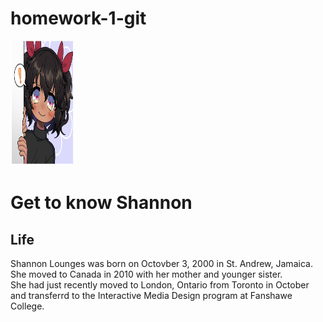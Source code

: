 # homework-1-git
<html>
	
<img src = "avatar.jpg" width = "100" height ="200">
<h1>Get to know Shannon</h1>
<h2>Life</h2>
<p>Shannon Lounges was born on Octovber 3, 2000 in St. Andrew, Jamaica. She moved to Canada in 2010 with her mother and younger sister. <br> She had just recently moved to London, Ontario from Toronto in October and transferrd to the Interactive Media Design program at Fanshawe College.</p>


</html>
